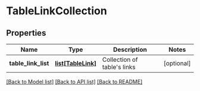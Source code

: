 # TableLinkCollection

## Properties
Name | Type | Description | Notes
------------ | ------------- | ------------- | -------------
**table_link_list** | [**list[TableLink]**](TableLink.md) | Collection of table&#39;s links | [optional] 

[[Back to Model list]](../README.md#documentation-for-models) [[Back to API list]](../README.md#documentation-for-api-endpoints) [[Back to README]](../README.md)


